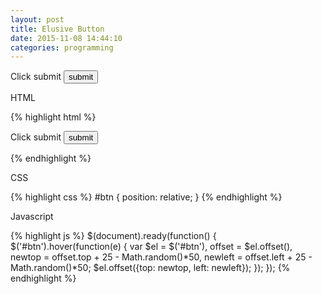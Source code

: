 ```yaml
---
layout: post
title: Elusive Button
date: 2015-11-08 14:44:10
categories: programming
---
```


<style>
#btn {
  position: relative;
}
</style>

<form onsubmit="return false">
  Click submit
  <input id="btn" type="button" value="submit" onclick="$('#msg').html('you got me');"><br/>
  <div id="msg"></div>
</form>

<script>
$(document).ready(function() {
  $('#btn').hover(function(e) {
    var $el = $('#btn'),
        offset = $el.offset(),
        newtop = offset.top + 25 - Math.random()*50,
        newleft = offset.left + 25 - Math.random()*50;
    $el.offset({top: newtop, left: newleft});
  });
});
</script>

HTML

{% highlight html %}
<form onsubmit="return false">
  Click submit
  <input id="btn" type="button" value="submit" onclick="$('#msg').html('you got me');"><br/>
  <div id="msg"></div>
</form>
{% endhighlight %}


CSS

{% highlight css %}
#btn {
  position: relative;
}
{% endhighlight %}

Javascript

{% highlight js %}
$(document).ready(function() {
  $('#btn').hover(function(e) {
    var $el = $('#btn'),
        offset = $el.offset(),
        newtop = offset.top + 25 - Math.random()*50,
        newleft = offset.left + 25 - Math.random()*50;
    $el.offset({top: newtop, left: newleft});
  });
});
{% endhighlight %}
